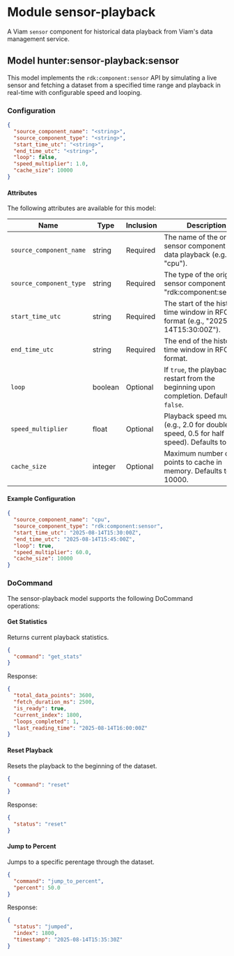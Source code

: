 # Module sensor-playback

A Viam `sensor` component for historical data playback from Viam's data management service.

## Model hunter:sensor-playback:sensor

This model implements the `rdk:component:sensor` API by simulating a live sensor and fetching a dataset from a specified time range and playback in real-time with configurable speed and looping.

### Configuration

```json
{
  "source_component_name": "<string>",
  "source_component_type": "<string>",
  "start_time_utc": "<string>",
  "end_time_utc": "<string>",
  "loop": false,
  "speed_multiplier": 1.0,
  "cache_size": 10000
}
```

#### Attributes

The following attributes are available for this model:

| Name          | Type   | Inclusion | Description                |
|---------------|--------|-----------|----------------------------|
| `source_component_name` | string  | Required  | The name of the original sensor component for data playback (e.g., "cpu"). |
| `source_component_type` | string | Required  | The type of the original sensor component (e.g., "rdk:component:sensor"). |
| `start_time_utc` | string | Required  | The start of the historical time window in RFC3339 format (e.g., "2025-08-14T15:30:00Z"). |
| `end_time_utc` | string | Required  | The end of the historical time window in RFC3339 format. |
| `loop` | boolean | Optional  | If `true`, the playback will restart from the beginning upon completion. Defaults to `false`. |
| `speed_multiplier` | float | Optional  | Playback speed multiplier (e.g., 2.0 for double speed, 0.5 for half speed). Defaults to 1.0. |
| `cache_size` | integer | Optional  | Maximum number of data points to cache in memory. Defaults to 10000. |

#### Example Configuration

```json
{
  "source_component_name": "cpu",
  "source_component_type": "rdk:component:sensor",
  "start_time_utc": "2025-08-14T15:30:00Z",
  "end_time_utc": "2025-08-14T15:45:00Z",
  "loop": true,
  "speed_multiplier": 60.0,
  "cache_size": 10000
}
```

### DoCommand

The sensor-playback model supports the following DoCommand operations:

#### Get Statistics

Returns current playback statistics.

```json
{
  "command": "get_stats"
}
```

Response:

```json
{
  "total_data_points": 3600,
  "fetch_duration_ms": 2500,
  "is_ready": true,
  "current_index": 1800,
  "loops_completed": 1,
  "last_reading_time": "2025-08-14T16:00:00Z"
}
```

#### Reset Playback

Resets the playback to the beginning of the dataset.

```json
{
  "command": "reset"
}
```

Response:

```json
{
  "status": "reset"
}
```

#### Jump to Percent

Jumps to a specific perentage through the dataset.

```json
{
  "command": "jump_to_percent",
  "percent": 50.0
}
```

Response:

```json
{
  "status": "jumped",
  "index": 1800,
  "timestamp": "2025-08-14T15:35:30Z"
}
```

